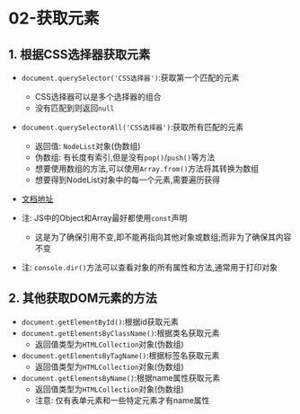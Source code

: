 # 02-获取元素

## 1. 根据CSS选择器获取元素

- `document.querySelector('CSS选择器')`:获取第一个匹配的元素
  - CSS选择器可以是多个选择器的组合
  - 没有匹配到则返回`null`
- `document.querySelectorAll('CSS选择器')`:获取所有匹配的元素
  - 返回值: `NodeList`对象(伪数组)
  - 伪数组: 有长度有索引,但是没有`pop()`/`push()`等方法
  - 想要使用数组的方法,可以使用`Array.from()`方法将其转换为数组
  - 想要得到NodeList对象中的每一个元素,需要遍历获得
- [文档地址](https://developer.mozilla.org/zh-CN/docs/Web/API/Document/querySelector)

- 注: JS中的Object和Array最好都使用`const`声明
  - 这是为了确保引用不变,即不能再指向其他对象或数组;而非为了确保其内容不变
- 注: `console.dir()`方法可以查看对象的所有属性和方法,通常用于打印对象

## 2. 其他获取DOM元素的方法

- `document.getElementById()`:根据id获取元素
- `document.getElementsByClassName()`:根据类名获取元素
  - 返回值类型为`HTMLCollection`对象(伪数组)
- `document.getElementsByTagName()`:根据标签名获取元素
  - 返回值类型为`HTMLCollection`对象(伪数组)
- `document.getElementsByName()`:根据name属性获取元素
  - 返回值类型为`HTMLCollection`对象(伪数组)
  - 注意: 仅有表单元素和一些特定元素才有name属性